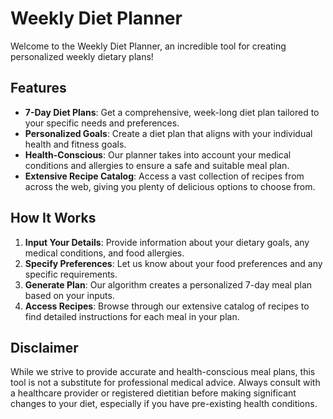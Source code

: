# Weekly Diet Planner

Welcome to the Weekly Diet Planner, an incredible tool for creating personalized weekly dietary plans!

## Features

- **7-Day Diet Plans**: Get a comprehensive, week-long diet plan tailored to your specific needs and preferences.
- **Personalized Goals**: Create a diet plan that aligns with your individual health and fitness goals.
- **Health-Conscious**: Our planner takes into account your medical conditions and allergies to ensure a safe and suitable meal plan.
- **Extensive Recipe Catalog**: Access a vast collection of recipes from across the web, giving you plenty of delicious options to choose from.

## How It Works

1. **Input Your Details**: Provide information about your dietary goals, any medical conditions, and food allergies.
2. **Specify Preferences**: Let us know about your food preferences and any specific requirements.
3. **Generate Plan**: Our algorithm creates a personalized 7-day meal plan based on your inputs.
4. **Access Recipes**: Browse through our extensive catalog of recipes to find detailed instructions for each meal in your plan.



## Disclaimer

While we strive to provide accurate and health-conscious meal plans, this tool is not a substitute for professional medical advice. Always consult with a healthcare provider or registered dietitian before making significant changes to your diet, especially if you have pre-existing health conditions.